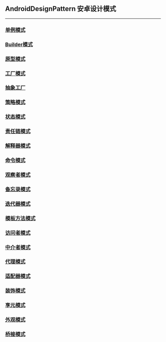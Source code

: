 ## AndroidDesignPattern 安卓设计模式

----
### [单例模式](http://www.jianshu.com/p/72a0f0ded91d)
### [Builder模式](http://www.jianshu.com/p/304ef2eb192f)
### [原型模式](http://www.jianshu.com/p/94233e11b7ec)
### [工厂模式](http://www.jianshu.com/p/a2108fcffeda)
### [抽象工厂](http://www.jianshu.com/p/daf87ebe0d22)
### [策略模式](http://www.jianshu.com/p/0384a959a80a)
### [状态模式](http://www.jianshu.com/p/9c7a85e1a9fe)
### [责任链模式](http://www.jianshu.com/p/0bae87ffa22a)
### [解释器模式](http://www.jianshu.com/p/5e4d006b03f6)
### [命令模式](http://www.jianshu.com/p/374439008388)
### [观察者模式](http://www.jianshu.com/p/e4f1cec90ef2)
### [备忘录模式](http://www.jianshu.com/p/7ba35ca9187c)
### [迭代器模式](http://www.jianshu.com/p/b79e4afd2b4a)
### [模板方法模式](http://www.jianshu.com/p/abe5921f06a8)
### [访问者模式](http://www.jianshu.com/p/0c4bada5db69)
### [中介者模式](http://www.jianshu.com/p/877789effe21)
### [代理模式](http://www.jianshu.com/p/fdf7314c2e52)
### [适配器模式]()
### [装饰模式]()
### [享元模式]()
### [ 外观模式]()
### [桥接模式]()


